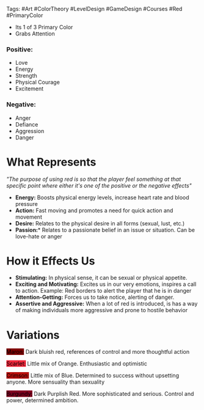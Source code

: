 Tags: #Art #ColorTheory #LevelDesign #GameDesign #Courses #Red  #PrimaryColor


- Its 1 of 3 Primary Color
- Grabs Attention

### Positive:
 - Love
 - Energy
 - Strength
 - Physical Courage
 - Excitement

### Negative:
- Anger
- Defiance
- Aggression
- Danger

# What Represents
_"The purpose of using red is so that the player feel something at that specific point where either it's one of the positive or the negative effects"_

- **Energy:**  Boosts physical energy levels, increase heart rate and blood pressure
- **Action:** Fast moving and promotes a need for quick action and movement
- **Desire:** Relates to the physical desire in all forms (sexual, lust, etc.)
- **Passion:*** Relates to a passionate belief in an issue or situation. Can be love-hate or anger

# How it Effects Us
- **Stimulating:** In physical sense, it can be sexual or physical appetite.
- **Exciting and Motivating:** Excites us in our very emotions, inspires a call to action. Example: Red borders to alert the player that he is in danger
- **Attention-Getting:** Forces us to take notice, alerting of danger. 
- **Assertive and Aggressive:** When a lot of red is introduced, is has a way of making individuals more aggressive and prone to hostile behavior

# Variations

<mark style="background: #800000;">Maron:</mark>  Dark bluish red, references of control and more thoughtful action

<mark style="background: #ee273a;">Scarlet:</mark> Little mix of Orange. Enthusiastic and optimistic

<mark style="background: #b80e0b;">Crimson:</mark> Little mix of Blue. Determined to success without upsetting anyone. More sensuality than sexuality

<mark style="background: #810020;">Burgundy:</mark> Dark Purplish Red. More sophisticated and serious. Control and power, determined ambition.






